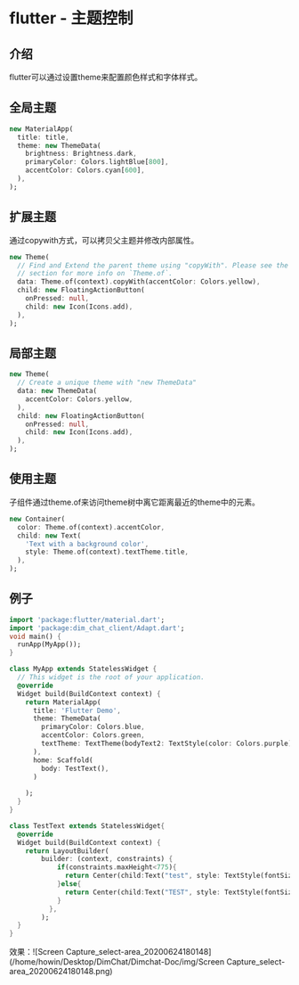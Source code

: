 # flutter - 主题控制

## 介绍

flutter可以通过设置theme来配置颜色样式和字体样式。

## 全局主题

```dart
new MaterialApp(
  title: title,
  theme: new ThemeData(
    brightness: Brightness.dark,
    primaryColor: Colors.lightBlue[800],
    accentColor: Colors.cyan[600],
  ),
);
```

## 扩展主题

通过copywith方式，可以拷贝父主题并修改内部属性。

```dart
new Theme(
  // Find and Extend the parent theme using "copyWith". Please see the next 
  // section for more info on `Theme.of`.
  data: Theme.of(context).copyWith(accentColor: Colors.yellow),
  child: new FloatingActionButton(
    onPressed: null,
    child: new Icon(Icons.add),
  ),
);
```

## 局部主题

```dart
new Theme(
  // Create a unique theme with "new ThemeData"
  data: new ThemeData(
    accentColor: Colors.yellow,
  ),
  child: new FloatingActionButton(
    onPressed: null,
    child: new Icon(Icons.add),
  ),
);
```

## 使用主题

子组件通过theme.of来访问theme树中离它距离最近的theme中的元素。

```dart
new Container(
  color: Theme.of(context).accentColor,
  child: new Text(
    'Text with a background color',
    style: Theme.of(context).textTheme.title,
  ),
);
```

## 例子

```dart
import 'package:flutter/material.dart';
import 'package:dim_chat_client/Adapt.dart';
void main() {
  runApp(MyApp());
}

class MyApp extends StatelessWidget {
  // This widget is the root of your application.
  @override 
  Widget build(BuildContext context) {
    return MaterialApp(
      title: 'Flutter Demo',
      theme: ThemeData(
        primaryColor: Colors.blue,
        accentColor: Colors.green,
        textTheme: TextTheme(bodyText2: TextStyle(color: Colors.purple)),
      ),
      home: Scaffold(
        body: TestText(),
      )
      
    );
  }
}

class TestText extends StatelessWidget{
  @override
  Widget build(BuildContext context) {
    return LayoutBuilder(
        builder: (context, constraints) {
            if(constraints.maxHeight<775){
              return Center(child:Text("test", style: TextStyle(fontSize: Adapt.px(60)),),);
            }else{
              return Center(child:Text("TEST", style: TextStyle(fontSize: Adapt.px(60)),),);
            }
          },
        );
  }
}


```

效果：![Screen Capture_select-area_20200624180148](/home/howin/Desktop/DimChat/Dimchat-Doc/img/Screen Capture_select-area_20200624180148.png)